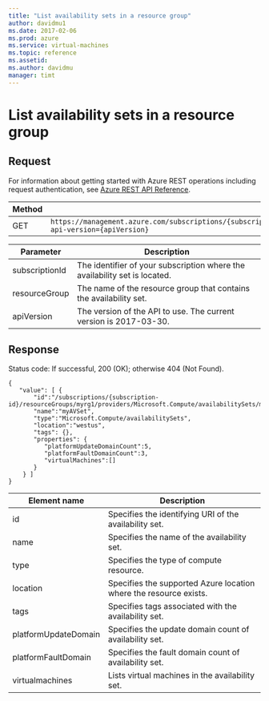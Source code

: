 ```yaml
---
title: "List availability sets in a resource group"
author: davidmu1
ms.date: 2017-02-06
ms.prod: azure
ms.service: virtual-machines
ms.topic: reference
ms.assetid:
ms.author: davidmu
manager: timt
---
```


# List availability sets in a resource group
    
## Request    

For information about getting started with Azure REST operations including request authentication, see [Azure REST API Reference](../../../index.md).    
    
| Method | Request URI |    
|--------|-------------|    
| GET | `https://management.azure.com/subscriptions/{subscriptionId}/resourceGroups/{resourceGroup}/providers/Microsoft.Compute/availabilitySets?api-version={apiVersion}` |    

| Parameter | Description |
| --------- | ----------- |
| subscriptionId | The identifier of your subscription where the availability set is located. |
| resourceGroup | The name of the resource group that contains the availability set. |
| apiVersion | The version of the API to use. The current version is 2017-03-30. | 

## Response    
 
Status code: If successful, 200 (OK); otherwise 404 (Not Found).    
    
```    
{    
   "value": [ {    
       "id":"/subscriptions/{subscription-id}/resourceGroups/myrg1/providers/Microsoft.Compute/availabilitySets/myAVSet",    
       "name":"myAVSet",    
       "type":"Microsoft.Compute/availabilitySets",    
       "location":"westus",    
       "tags": {},    
       "properties": {    
          "platformUpdateDomainCount":5,    
          "platformFaultDomainCount":3,    
          "virtualMachines":[]    
       }    
    } ]    
}    
```    
    
| Element name | Description |    
|--------------|-------------|    
| id | Specifies the identifying URI of the availability set. |    
| name | Specifies the name of the availability set. |    
| type | Specifies the type of compute resource. |    
| location | Specifies the supported Azure location where the resource exists. |    
| tags | Specifies tags associated with the availability set. |    
| platformUpdateDomain | Specifies the update domain count of availability set. |    
| platformFaultDomain | Specifies the fault domain count of availability set. |    
| virtualmachines | Lists virtual machines in the availability set. |